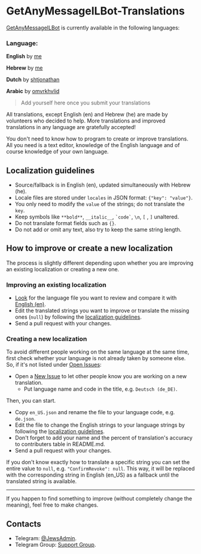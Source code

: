 # GetAnyMessageILBot-Translations

[GetAnyMessageILBot](https://t.me/GetAnyMessageILBot) is currently available in the following languages:

### Language:

**English** by [me](https://github.com/moshe-coh)

**Hebrew** by [me](https://github.com/moshe-coh)

**Dutch** by [shtjonathan](https://github.com/shtjonathan)

**Arabic** by [omvrkhvlid](https://github.com/omvrkhvlid)

> Add yourself here once you submit your translations

All translations, except English (en) and Hebrew (he) are made by volunteers who decided to help.
More translations and improved translations in any language are gratefully accepted!

You don't need to know how to program to create or improve translations.
All you need is a text editor, knowledge of the English language and of course knowledge of your own language.

## Localization guidelines
- Source/fallback is in English (en), updated simultaneously with Hebrew (he).
- Locale files are stored under `locales` in JSON format: `{"key": "value"}`.
- You only need to modify the `value` of the strings; do not translate the `key`.
- Keep symbols like `**bold**`, `__italic__`, `` `code` ``, `\n`, `[` , `]` unaltered.
- Do not translate format fields such as `{}`.
- Do not add or omit any text, also try to keep the same string length.

## How to improve or create a new localization
The process is slightly different depending upon whether you are improving an existing localization or creating a new one.

### Improving an existing localization
* [Look](locales) for the language file you want to review and compare it with [English (en)](locales/en.json).
* Edit the translated strings you want to improve or translate the missing ones (`null`) by following the [localization guidelines](#localization-guidelines).
* Send a pull request with your changes.

### Creating a new localization
To avoid different people working on the same language at the same time, first check whether your language is not already taken by someone else. So, if it's not listed under [Open Issues](//github.com/MehdiMJ1/Instagram-Downloader-Translation/issues):

- Open a [New Issue](https://github.com/moshe-coh/GetAnyMessageILBot-Translations/issues/new) to let other people know you are working on a new translation. 
    - Put language name and code in the title, e.g. `Deutsch (de_DE)`.

Then, you can start.

* Copy `en_US.json` and rename the file to your language code, e.g. `de.json`.
* Edit the file to change the English strings to your language strings by following the [localization guidelines](#localization-guidelines). 
* Don't forget to add your name and the percent of translation's accuracy to contributers table in README.md.
* Send a pull request with your changes.

If you don't know exactly how to translate a specific string you can set the entire value to `null`, e.g. `"ConfirmRevoke": null`.
This way, it will be replaced with the corresponding string in English (en_US) as a fallback until the translated string is available.

---

If you happen to find something to improve (without completely change the meaning), feel free to make changes.

## Contacts
- Telegram: [@JewsAdmin](https://t.me/JewsAdmin).
- Telegram Group: [Support Group](https://t.me/JewsSupport).
